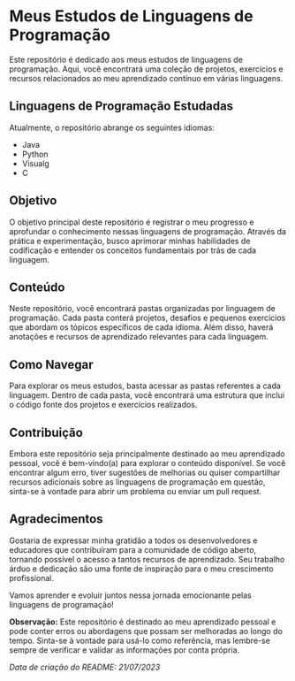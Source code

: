 # Meus Estudos de Linguagens de Programação

Este repositório é dedicado aos meus estudos de linguagens de programação. Aqui, você encontrará uma coleção de projetos, exercícios e recursos relacionados ao meu aprendizado contínuo em várias linguagens.

## Linguagens de Programação Estudadas

Atualmente, o repositório abrange os seguintes idiomas:

- Java
- Python
- Visualg
- C

## Objetivo

O objetivo principal deste repositório é registrar o meu progresso e aprofundar o conhecimento nessas linguagens de programação. Através da prática e experimentação, busco aprimorar minhas habilidades de codificação e entender os conceitos fundamentais por trás de cada linguagem.

## Conteúdo

Neste repositório, você encontrará pastas organizadas por linguagem de programação. Cada pasta conterá projetos, desafios e pequenos exercícios que abordam os tópicos específicos de cada idioma. Além disso, haverá anotações e recursos de aprendizado relevantes para cada linguagem.

## Como Navegar

Para explorar os meus estudos, basta acessar as pastas referentes a cada linguagem. Dentro de cada pasta, você encontrará uma estrutura que inclui o código fonte dos projetos e exercícios realizados.

## Contribuição

Embora este repositório seja principalmente destinado ao meu aprendizado pessoal, você é bem-vindo(a) para explorar o conteúdo disponível. Se você encontrar algum erro, tiver sugestões de melhorias ou quiser compartilhar recursos adicionais sobre as linguagens de programação em questão, sinta-se à vontade para abrir um problema ou enviar um pull request.

## Agradecimentos

Gostaria de expressar minha gratidão a todos os desenvolvedores e educadores que contribuíram para a comunidade de código aberto, tornando possível o acesso a tantos recursos de aprendizado. Seu trabalho árduo e dedicação são uma fonte de inspiração para o meu crescimento profissional.

Vamos aprender e evoluir juntos nessa jornada emocionante pelas linguagens de programação!

**Observação:** Este repositório é destinado ao meu aprendizado pessoal e pode conter erros ou abordagens que possam ser melhoradas ao longo do tempo. Sinta-se à vontade para usá-lo como referência, mas lembre-se sempre de verificar e validar as informações por conta própria.

*Data de criação do README: 21/07/2023*
